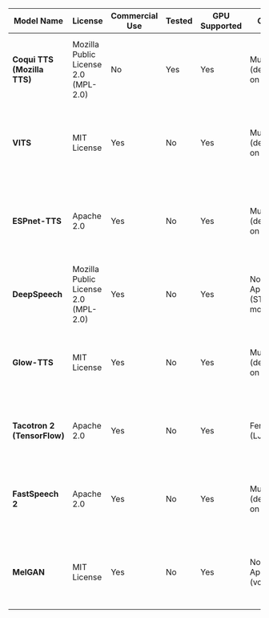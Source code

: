 | **Model Name**              | **License**                          | **Commercial Use** | **Tested** | **GPU Supported** | **Gender**                | **Description**                                                                 | **GitHub Link**                                                    |
|-----------------------------|--------------------------------------|--------------------|------------|-------------------|---------------------------|---------------------------------------------------------------------------------|--------------------------------------------------------------------|
| **Coqui TTS (Mozilla TTS)** | Mozilla Public License 2.0 (MPL-2.0) | No                 | Yes        | Yes               | Multiple (depends on model) | High-quality TTS models for multiple languages, supports custom voice creation. | [Coqui TTS GitHub](https://github.com/coqui-ai/TTS)                |
| **VITS**                    | MIT License                          | Yes                | No         | Yes               | Multiple (depends on model) | State-of-the-art, high-quality generative model for TTS with parallel training.  | [VITS GitHub](https://github.com/jaywalnut310/vits)               |
| **ESPnet-TTS**              | Apache 2.0                           | Yes                | No         | Yes               | Multiple (depends on model) | End-to-end speech processing toolkit for TTS with models based on Tacotron2, FastSpeech. | [ESPnet-TTS GitHub](https://github.com/espnet/espnet)             |
| **DeepSpeech**              | Mozilla Public License 2.0 (MPL-2.0) | Yes                | No         | Yes               | Not Applicable (STT model)  | Primarily speech-to-text, part of Mozilla Speech pipeline.                       | [DeepSpeech GitHub](https://github.com/mozilla/DeepSpeech)        |
| **Glow-TTS**                | MIT License                          | Yes                | No         | Yes               | Multiple (depends on model) | Generative TTS model producing high-quality speech with fewer dependencies.     | [Glow-TTS GitHub](https://github.com/jaywalnut310/glow-tts)      |
| **Tacotron 2 (TensorFlow)** | Apache 2.0                           | Yes                | No         | Yes               | Female (LJSpeech)          | Popular TTS model combining sequence-to-sequence with attention.                | [Tacotron 2 GitHub](https://github.com/Rayhane-mamah/Tacotron-2)  |
| **FastSpeech 2**            | Apache 2.0                           | Yes                | No         | Yes               | Multiple (depends on model) | Non-autoregressive TTS model for faster inference with high-quality speech.     | [FastSpeech 2 GitHub](https://github.com/ming024/FastSpeech2)     |
| **MelGAN**                  | MIT License                          | Yes                | No         | Yes               | Not Applicable (vocoder)   | Non-autoregressive model for speech synthesis from mel spectrograms.            | [MelGAN GitHub](https://github.com/descriptinc/melgan-neurips)    |
